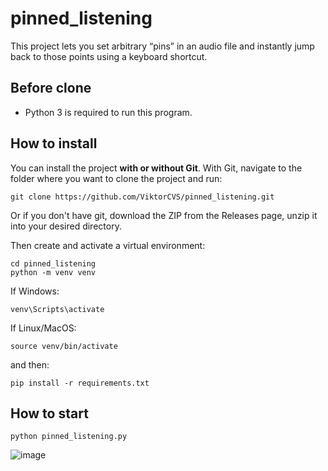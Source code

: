 # pinned_listening
This project lets you set arbitrary “pins” in an audio file and instantly jump back to those points using a keyboard shortcut.

## Before clone
- Python 3 is required to run this program.

## How to install

You can install the project **with or without Git**. With Git, navigate to the folder where you want to clone the project and run:

```
git clone https://github.com/ViktorCVS/pinned_listening.git
```

Or if you don't have git, download the ZIP from the Releases page, unzip it into your desired directory.

Then create and activate a virtual environment:

```
cd pinned_listening
python -m venv venv
```

If Windows:
```
venv\Scripts\activate
```
If Linux/MacOS:
```
source venv/bin/activate
```

and then:
```
pip install -r requirements.txt
```

## How to start
```
python pinned_listening.py
```

![image](https://github.com/user-attachments/assets/40b16b91-4a44-4696-902a-d9b253995ae0)

